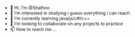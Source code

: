 - 👋 Hi, I’m @Shalhoo
- 👀 I’m interested in studying i guess everything i can reach
- 🌱 I’m currently learning java/js/c#/c++
- 💞️ I’m looking to collaborate on any projects to practice
- 📫 How to reach me ...

<!---
Shalhoo/Shalhoo is a ✨ special ✨ repository because its `README.md` (this file) appears on your GitHub profile.
You can click the Preview link to take a look at your changes.
--->
